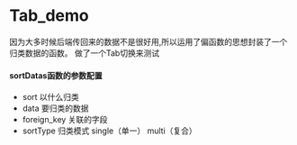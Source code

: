 # Tab_demo
  因为大多时候后端传回来的数据不是很好用,所以运用了偏函数的思想封装了一个归类数据的函数。
  做了一个Tab切换来测试
#### sortDatas函数的参数配置
   * sort 以什么归类
   * data 要归类的数据
   * foreign_key 关联的字段
   * sortType 归类模式 single（单一） multi（复合）
